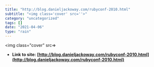 ```yaml
---
title: "http://blog.danieljackoway.com/rubyconf-2010.html"
subtitle: "<img class='cover' src=''>"
category: "uncategorized"
tags: []
date: "2021-04-06"
type: "rain"
---
```

<img class="cover" src=>


* **Link to site:** **[http://blog.danieljackoway.com/rubyconf-2010.html](http://blog.danieljackoway.com/rubyconf-2010.html)**
